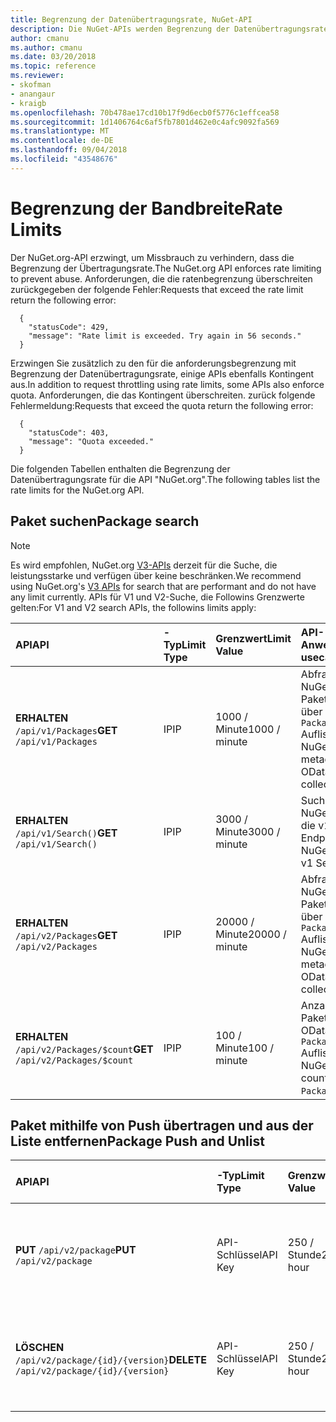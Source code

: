 ```yaml
---
title: Begrenzung der Datenübertragungsrate, NuGet-API
description: Die NuGet-APIs werden Begrenzung der Datenübertragungsrate Missbrauch zu verhindern, dass erzwungen haben.
author: cmanu
ms.author: cmanu
ms.date: 03/20/2018
ms.topic: reference
ms.reviewer:
- skofman
- anangaur
- kraigb
ms.openlocfilehash: 70b478ae17cd10b17f9d6ecb0f5776c1effcea58
ms.sourcegitcommit: 1d1406764c6af5fb7801d462e0c4afc9092fa569
ms.translationtype: MT
ms.contentlocale: de-DE
ms.lasthandoff: 09/04/2018
ms.locfileid: "43548676"
---
```

# <a name="rate-limits"></a><span data-ttu-id="ec571-103">Begrenzung der Bandbreite</span><span class="sxs-lookup"><span data-stu-id="ec571-103">Rate Limits</span></span>

<span data-ttu-id="ec571-104">Der NuGet.org-API erzwingt, um Missbrauch zu verhindern, dass die Begrenzung der Übertragungsrate.</span><span class="sxs-lookup"><span data-stu-id="ec571-104">The NuGet.org API enforces rate limiting to prevent abuse.</span></span> <span data-ttu-id="ec571-105">Anforderungen, die die ratenbegrenzung überschreiten zurückgegeben der folgende Fehler:</span><span class="sxs-lookup"><span data-stu-id="ec571-105">Requests that exceed the rate limit return the following error:</span></span> 

  ~~~
    {
      "statusCode": 429,
      "message": "Rate limit is exceeded. Try again in 56 seconds."
    }
  ~~~

<span data-ttu-id="ec571-106">Erzwingen Sie zusätzlich zu den für die anforderungsbegrenzung mit Begrenzung der Datenübertragungsrate, einige APIs ebenfalls Kontingent aus.</span><span class="sxs-lookup"><span data-stu-id="ec571-106">In addition to request throttling using rate limits, some APIs also enforce quota.</span></span> <span data-ttu-id="ec571-107">Anforderungen, die das Kontingent überschreiten. zurück folgende Fehlermeldung:</span><span class="sxs-lookup"><span data-stu-id="ec571-107">Requests that exceed the quota return the following error:</span></span>

  ~~~
    {
      "statusCode": 403,
      "message": "Quota exceeded."
    }
  ~~~

<span data-ttu-id="ec571-108">Die folgenden Tabellen enthalten die Begrenzung der Datenübertragungsrate für die API "NuGet.org".</span><span class="sxs-lookup"><span data-stu-id="ec571-108">The following tables list the rate limits for the NuGet.org API.</span></span>

## <a name="package-search"></a><span data-ttu-id="ec571-109">Paket suchen</span><span class="sxs-lookup"><span data-stu-id="ec571-109">Package search</span></span>

> [!Note]
> <span data-ttu-id="ec571-110">Es wird empfohlen, NuGet.org [V3-APIs](https://docs.microsoft.com/nuget/api/search-query-service-resource) derzeit für die Suche, die leistungsstarke und verfügen über keine beschränken.</span><span class="sxs-lookup"><span data-stu-id="ec571-110">We recommend using NuGet.org's [V3 APIs](https://docs.microsoft.com/nuget/api/search-query-service-resource) for search that are performant and do not have any limit currently.</span></span> <span data-ttu-id="ec571-111">APIs für V1 und V2-Suche, die Followins Grenzwerte gelten:</span><span class="sxs-lookup"><span data-stu-id="ec571-111">For V1 and V2 search APIs, the followins limits apply:</span></span>


| <span data-ttu-id="ec571-112">API</span><span class="sxs-lookup"><span data-stu-id="ec571-112">API</span></span> | <span data-ttu-id="ec571-113">-Typ</span><span class="sxs-lookup"><span data-stu-id="ec571-113">Limit Type</span></span> | <span data-ttu-id="ec571-114">Grenzwert</span><span class="sxs-lookup"><span data-stu-id="ec571-114">Limit Value</span></span> | <span data-ttu-id="ec571-115">API-Anwendungsfall</span><span class="sxs-lookup"><span data-stu-id="ec571-115">API usecase</span></span> |
|:---|:---|:---|:---|
<span data-ttu-id="ec571-116">**ERHALTEN** `/api/v1/Packages`</span><span class="sxs-lookup"><span data-stu-id="ec571-116">**GET** `/api/v1/Packages`</span></span> | <span data-ttu-id="ec571-117">IP</span><span class="sxs-lookup"><span data-stu-id="ec571-117">IP</span></span> | <span data-ttu-id="ec571-118">1000 / Minute</span><span class="sxs-lookup"><span data-stu-id="ec571-118">1000 / minute</span></span> | <span data-ttu-id="ec571-119">Abfragen von NuGet-Paketmetadaten über v1 OData `Packages` Auflistung</span><span class="sxs-lookup"><span data-stu-id="ec571-119">Query NuGet package metadata via v1 OData `Packages` collection</span></span> |
<span data-ttu-id="ec571-120">**ERHALTEN** `/api/v1/Search()`</span><span class="sxs-lookup"><span data-stu-id="ec571-120">**GET** `/api/v1/Search()`</span></span> | <span data-ttu-id="ec571-121">IP</span><span class="sxs-lookup"><span data-stu-id="ec571-121">IP</span></span> | <span data-ttu-id="ec571-122">3000 / Minute</span><span class="sxs-lookup"><span data-stu-id="ec571-122">3000 / minute</span></span> | <span data-ttu-id="ec571-123">Suchen Sie nach NuGet-Pakete über die v1-Suche-Endpunkt</span><span class="sxs-lookup"><span data-stu-id="ec571-123">Search for NuGet packages via v1 Search endpoint</span></span> | 
<span data-ttu-id="ec571-124">**ERHALTEN** `/api/v2/Packages`</span><span class="sxs-lookup"><span data-stu-id="ec571-124">**GET** `/api/v2/Packages`</span></span> | <span data-ttu-id="ec571-125">IP</span><span class="sxs-lookup"><span data-stu-id="ec571-125">IP</span></span> | <span data-ttu-id="ec571-126">20000 / Minute</span><span class="sxs-lookup"><span data-stu-id="ec571-126">20000 / minute</span></span> | <span data-ttu-id="ec571-127">Abfragen von NuGet-Paketmetadaten über v2 OData `Packages` Auflistung</span><span class="sxs-lookup"><span data-stu-id="ec571-127">Query NuGet package metadata via v2 OData `Packages` collection</span></span> | 
<span data-ttu-id="ec571-128">**ERHALTEN** `/api/v2/Packages/$count`</span><span class="sxs-lookup"><span data-stu-id="ec571-128">**GET** `/api/v2/Packages/$count`</span></span> | <span data-ttu-id="ec571-129">IP</span><span class="sxs-lookup"><span data-stu-id="ec571-129">IP</span></span> | <span data-ttu-id="ec571-130">100 / Minute</span><span class="sxs-lookup"><span data-stu-id="ec571-130">100 / minute</span></span> | <span data-ttu-id="ec571-131">Anzahl der NuGet-Pakete über v2 OData Abfragen `Packages` Auflistung</span><span class="sxs-lookup"><span data-stu-id="ec571-131">Query NuGet package count via v2 OData `Packages` collection</span></span> | 

## <a name="package-push-and-unlist"></a><span data-ttu-id="ec571-132">Paket mithilfe von Push übertragen und aus der Liste entfernen</span><span class="sxs-lookup"><span data-stu-id="ec571-132">Package Push and Unlist</span></span>

| <span data-ttu-id="ec571-133">API</span><span class="sxs-lookup"><span data-stu-id="ec571-133">API</span></span> | <span data-ttu-id="ec571-134">-Typ</span><span class="sxs-lookup"><span data-stu-id="ec571-134">Limit Type</span></span> | <span data-ttu-id="ec571-135">Grenzwert</span><span class="sxs-lookup"><span data-stu-id="ec571-135">Limit Value</span></span> | <span data-ttu-id="ec571-136">API-Anwendungsfall</span><span class="sxs-lookup"><span data-stu-id="ec571-136">API usecase</span></span> | 
|:---|:---|:---|:--- |
<span data-ttu-id="ec571-137">**PUT** `/api/v2/package`</span><span class="sxs-lookup"><span data-stu-id="ec571-137">**PUT** `/api/v2/package`</span></span> | <span data-ttu-id="ec571-138">API-Schlüssel</span><span class="sxs-lookup"><span data-stu-id="ec571-138">API Key</span></span> | <span data-ttu-id="ec571-139">250 / Stunde</span><span class="sxs-lookup"><span data-stu-id="ec571-139">250 / hour</span></span> | <span data-ttu-id="ec571-140">Hochladen eines neuen NuGet-Pakets (Version) per Push-v2-Endpunkt</span><span class="sxs-lookup"><span data-stu-id="ec571-140">Upload a new NuGet package (version) via v2 push endpoint</span></span> 
<span data-ttu-id="ec571-141">**LÖSCHEN** `/api/v2/package/{id}/{version}`</span><span class="sxs-lookup"><span data-stu-id="ec571-141">**DELETE** `/api/v2/package/{id}/{version}`</span></span> | <span data-ttu-id="ec571-142">API-Schlüssel</span><span class="sxs-lookup"><span data-stu-id="ec571-142">API Key</span></span> | <span data-ttu-id="ec571-143">250 / Stunde</span><span class="sxs-lookup"><span data-stu-id="ec571-143">250 / hour</span></span> | <span data-ttu-id="ec571-144">Entfernen Sie ein NuGet-Paket (Version) über die v2-Endpunkt aus der Liste</span><span class="sxs-lookup"><span data-stu-id="ec571-144">Unlist a NuGet package (version) via v2 endpoint</span></span> 
